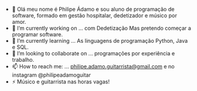- 👋 Olá meu nome é Philipe Ádamo e sou aluno de programação de software, formado em gestão hospitalar, dedetizador e músico por amor.
- 🔭 I’m currently working on ... com Dedetização Mas pretendo começar a programar software.
- 🌱 I’m currently learning ... As linguagens de programação Python, Java e SQL.
- 👯 I’m looking to collaborate on ... programações por experiência e trabalho.
- 📫 How to reach me: ... philipe.adamo.guitarrista@gmail.com e no instagram @philipeadamoguitar
- ⚡ Músico e guitarrista nas horas vagas! 

